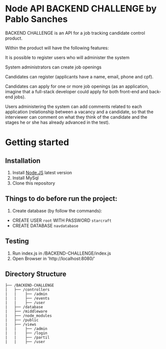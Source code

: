 # Node API BACKEND CHALLENGE by Pablo Sanches

BACKEND CHALLENGE is an API for a job tracking candidate control product.

Within the product will have the following features:

It is possible to register users who will administer the system

System administrators can create job openings

Candidates can register (applicants have a name, email, phone and cpf).

Candidates can apply for one or more job openings (as an application, imagine that a full-stack developer could apply for both front-end and back-end jobs).

Users administering the system can add comments related to each application (relationship between a vacancy and a candidate, so that the interviewer can comment on what they think of the candidate and the stages he or she has already advanced in the test).

# Getting started

## Installation

1. Install [Node.JS](https://nodejs.org/en/download/package-manager/) latest version
2. Install MySql
2. Clone this repository



## Things to do before run the project:

1. Create database (by follow the commands):
  - CREATE USER `root` WITH PASSWORD `starcraft`
  - CREATE DATABASE `navdatabase` 
 


## Testing
1. Run index.js in /BACKEND-CHALLENGE/index.js
2. Open Browser in 'http://localhost:8080/'


## Directory Structure

```
├── /BACKEND-CHALLENGE
|   ├── /controllers
|   |    ├── /admin
|   |    ├── /events
|   |    ├── /user
|   ├── /database
|   ├── /middleware
|   ├── /node_modules
|   ├── /public
|   ├── /views
|   |    ├── /admin
|   |    ├── /login
|   |    ├── /partil
|   |    ├── /user

```

